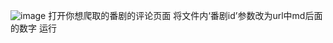 ![image](https://user-images.githubusercontent.com/114856907/213663716-f2769684-6ada-4a71-9576-80b6b5c3e6c3.png)
打开你想爬取的番剧的评论页面
将文件内‘番剧id’参数改为url中md后面的数字
运行
